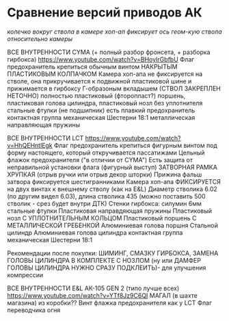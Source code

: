 # Сравнение версий приводов АК
_колечко вокруг ствола в камере хоп-ап фиксирует ось геом-кую ствола относительно камеры_

ВСЕ ВНУТРЕННОСТИ CYMA (+ полный разбор фронсета, + разборка гирбокса)
https://www.youtube.com/watch?v=BHoyIrGbfbU
Флаг предохранитель крепиться обычным винтом НАКРЫТЫМ ПЛАСТИКОВЫМ КОЛПАЧКОМ
Камера хоп-апа не фиксируется на стволе, она прикручивается к подвижной пластиковой шине и прижимается в гирбоксу Г-образоным вкладышем (СТВОЛ ЗАКРЕПЛЕН НЕТОЧНО)
полностью пластиковый (фторопласт?) поршень, пластиковая голова цилиндра, пластиковый нозл без уплотнителя
стальные фтулки (не подшипник)
есть плавкий предохранитель
контактная группа механическая
Шестерни 18:1
металлическая направляющая пружины

ВСЕ ВНУТРЕННОСТИ LCT
https://www.youtube.com/watch?v=HhQEHntlEgk
Флаг предохранитель крепиться фигурным винтом под форму настоящего, который откручивается пассатижами
Цельный флажок предохранителя ("в отличии от CYMA")
Есть защита от неправильной установки флага (фигурный выступ)
ЗАТВОРНАЯ РАМКА ХРУПКАЯ (отрыв ручки или отрыв декор шторки)
Прижина фальш затвора фиксируется шестигранниками
Камера хоп-апа ФИКСИРУЕТСЯ на двух винтах к внешнему стволу (как на E&L)
Диаметр стволика 6.02 (по другим видел 6.03), длина стволика 435 (можно поставить 500 стволик - срез будет внутри ДТК)
Стенки гирбокса: силумин
6мм стальные фтулки
Пластиковая направдяющая пружины
Пластиковый нозл С УПЛОТНИТЕЛЬНЫМ КОЛЬЦОМ
Пластиковый поршень С МЕТАЛЛИЧЕСКОЙ ГРЕБЕНКОЙ
Алюминиевая голова поршня
Стальной цилиндр
Алюминиевая голова цилиндра
контактная группа механическая
Шестерни 18:1

Рекомендации после покупки: ШИМИНГ, СМАЗКУ ГИРБОКСА, ЗАМЕНА ГОЛОВЫ ЦИЛИНДРА В КОМПЛЕКТЕ С НОЗЛОМ (ну или ДАМФЕР ГОЛОВЫ ЦИЛИНДРА НУЖНО СРАЗУ ПОДКЛЕИТЬ)- для улучшения компрессии

ВСЕ ВНУТРЕННОСТИ E&L АК-105 GEN 2 (типо лучше всех)
https://www.youtube.com/watch?v=YTf8Jz9C6QI
МАГАЛ (в шахте магазина) из коробки??
Винт флажка предохранителя как у LCT
Флаг переводчика огня 
